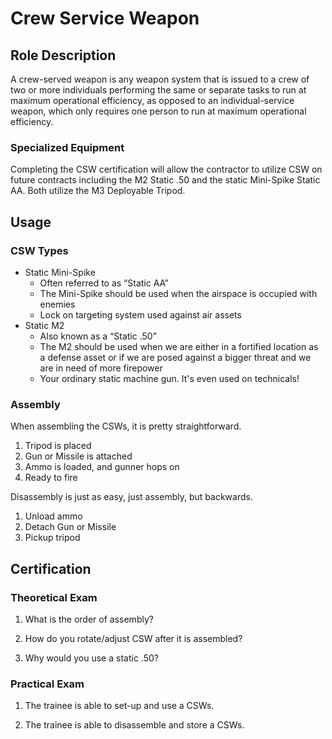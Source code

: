 # Crew Service Weapon

## Role Description

A crew-served weapon is any weapon system that is issued to a crew of two or more individuals performing the same or separate tasks to run at maximum operational efficiency, as opposed to an individual-service weapon, which only requires one person to run at maximum operational efficiency.

### Specialized Equipment

Completing the CSW certification will allow the contractor to utilize CSW on future contracts including the M2 Static .50 and the static Mini-Spike Static AA. Both utilize the M3 Deployable Tripod.

## Usage

### CSW Types

- Static Mini-Spike
  - Often referred to as “Static AA”
  - The Mini-Spike should be used when the airspace is occupied with enemies
  - Lock on targeting system used against air assets
- Static M2
  - Also known as a “Static .50”
  - The M2 should be used when we are either in a fortified location as a defense asset or if we are posed against a bigger threat and we are in need of more firepower
  - Your ordinary static machine gun. It's even used on technicals!

### Assembly

When assembling the CSWs, it is pretty straightforward.

1. Tripod is placed
2. Gun or Missile is attached
3. Ammo is loaded, and gunner hops on
4. Ready to fire

Disassembly is just as easy, just assembly, but backwards.

1. Unload ammo
2. Detach Gun or Missile
3. Pickup tripod

## Certification

### Theoretical Exam

1. What is the order of assembly?

2. How do you rotate/adjust CSW after it is assembled?

3. Why would you use a static .50?

### Practical Exam

1. The trainee is able to set-up and use a CSWs.

2. The trainee is able to disassemble and store a CSWs.
